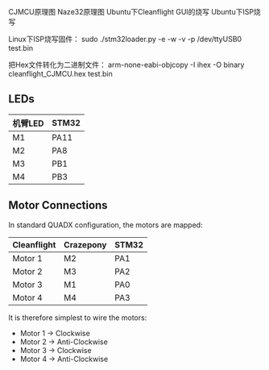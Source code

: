 CJMCU原理图
Naze32原理图
Ubuntu下Cleanflight GUI的烧写
Ubuntu下ISP烧写

Linux下ISP烧写固件：
sudo ./stm32loader.py -e -w -v -p /dev/ttyUSB0 test.bin

把Hex文件转化为二进制文件：
arm-none-eabi-objcopy -I ihex -O binary cleanflight_CJMCU.hex test.bin

## LEDs

| 机臂LED | STM32 |
| ------  | ----- |
| M1      | PA11  |
| M2      | PA8   |
| M3      | PB1   |
| M4      | PB3   |


## Motor Connections

In standard QUADX configuration, the motors are mapped:

| Cleanflight | Crazepony  | STM32 |
| ----------- | ------ | ----- |
| Motor 1     | M2 | PA1 |
| Motor 2     | M3 | PA2 |
| Motor 3     | M1 | PA0 |
| Motor 4     | M4 | PA3 |

It is therefore simplest to wire the motors:
 * Motor 1 -> Clockwise
 * Motor 2 -> Anti-Clockwise
 * Motor 3 -> Clockwise
 * Motor 4 -> Anti-Clockwise
